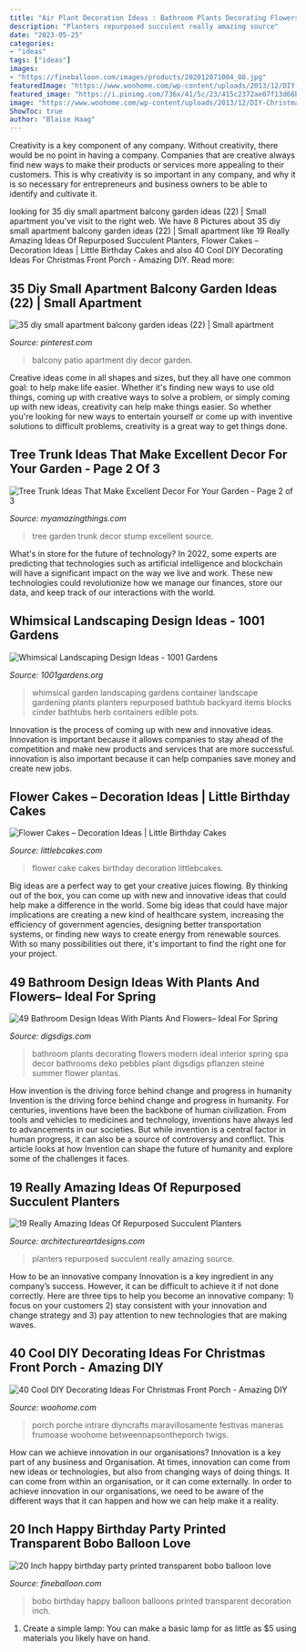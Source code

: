 ```yaml
---
title: "Air Plant Decoration Ideas : Bathroom Plants Decorating Flowers Modern Ideal Interior Spring Spa Decor Bathrooms Deko Pebbles Plant Digsdigs Pflanzen Steine Summer Flower Plantas"
description: "Planters repurposed succulent really amazing source"
date: "2023-05-25"
categories:
- "ideas"
tags: ["ideas"]
images:
- "https://fineballoon.com/images/products/202012071004_08.jpg"
featuredImage: "https://www.woohome.com/wp-content/uploads/2013/12/DIY-Christmas-Porch-Ideas-32.jpg"
featured_image: "https://i.pinimg.com/736x/41/5c/23/415c2372ae07f13d66b04524109f43ce.jpg"
image: "https://www.woohome.com/wp-content/uploads/2013/12/DIY-Christmas-Porch-Ideas-32.jpg"
ShowToc: true
author: "Blaise Haag"
---
```



Creativity is a key component of any company. Without creativity, there would be no point in having a company. Companies that are creative always find new ways to make their products or services more appealing to their customers. This is why creativity is so important in any company, and why it is so necessary for entrepreneurs and business owners to be able to identify and cultivate it.

	

		
looking for 35 diy small apartment balcony garden ideas (22) | Small apartment you've visit to the right web. We have 8 Pictures about 35 diy small apartment balcony garden ideas (22) | Small apartment like 19 Really Amazing Ideas Of Repurposed Succulent Planters, Flower Cakes – Decoration Ideas | Little Birthday Cakes and also 40 Cool DIY Decorating Ideas For Christmas Front Porch - Amazing DIY. Read more:
		
    
## 35 Diy Small Apartment Balcony Garden Ideas (22) | Small Apartment

<img loading=lazy src="https://i.pinimg.com/736x/41/5c/23/415c2372ae07f13d66b04524109f43ce.jpg" onerror="this.onerror=null;this.src='https://tse2.mm.bing.net/th?id=OIP.HmFLIM_BOR0Vvm_pqjArpQHaJ3&amp;pid=15.1';" alt="35 diy small apartment balcony garden ideas (22) | Small apartment">

_Source: pinterest.com_

>balcony patio apartment diy decor garden. 

	

Creative ideas come in all shapes and sizes, but they all have one common goal: to help make life easier. Whether it's finding new ways to use old things, coming up with creative ways to solve a problem, or simply coming up with new ideas, creativity can help make things easier. So whether you're looking for new ways to entertain yourself or come up with inventive solutions to difficult problems, creativity is a great way to get things done.

    
## Tree Trunk Ideas That Make Excellent Decor For Your Garden - Page 2 Of 3

<img loading=lazy src="http://myamazingthings.com/wp-content/uploads/2017/08/tree-stump-ideas-12.jpg" onerror="this.onerror=null;this.src='https://tse3.mm.bing.net/th?id=OIP.TucIk3LJ-UGQmZ5tR0-zUQHaJ4&amp;pid=15.1';" alt="Tree Trunk Ideas That Make Excellent Decor For Your Garden - Page 2 of 3">

_Source: myamazingthings.com_

>tree garden trunk decor stump excellent source. 

	

What's in store for the future of technology?
In 2022, some experts are predicting that technologies such as artificial intelligence and blockchain will have a significant impact on the way we live and work. These new technologies could revolutionize how we manage our finances, store our data, and keep track of our interactions with the world.

    
## Whimsical Landscaping Design Ideas - 1001 Gardens

<img loading=lazy src="https://www.1001gardens.org/wp-content/uploads/2014/08/whimsical2.jpg" onerror="this.onerror=null;this.src='https://tse1.mm.bing.net/th?id=OIP.TFdEJ0368r5dBmQCdnwkAQHaJ3&amp;pid=15.1';" alt="Whimsical Landscaping Design Ideas - 1001 Gardens">

_Source: 1001gardens.org_

>whimsical garden landscaping gardens container landscape gardening plants planters repurposed bathtub backyard items blocks cinder bathtubs herb containers edible pots. 

	

Innovation is the process of coming up with new and innovative ideas. Innovation is important because it allows companies to stay ahead of the competition and make new products and services that are more successful. innovation is also important because it can help companies save money and create new jobs.

    
## Flower Cakes – Decoration Ideas | Little Birthday Cakes

<img loading=lazy src="http://www.littlebcakes.com/wp-content/uploads/2013/08/Flower-Cake-Ideas.jpg" onerror="this.onerror=null;this.src='https://tse2.mm.bing.net/th?id=OIP.j1IrmQly9Zuyi_N8rpt4pAHaLG&amp;pid=15.1';" alt="Flower Cakes – Decoration Ideas | Little Birthday Cakes">

_Source: littlebcakes.com_

>flower cake cakes birthday decoration littlebcakes. 

	

Big ideas are a perfect way to get your creative juices flowing. By thinking out of the box, you can come up with new and innovative ideas that could help make a difference in the world. Some big ideas that could have major implications are creating a new kind of healthcare system, increasing the efficiency of government agencies, designing better transportation systems, or finding new ways to create energy from renewable sources. With so many possibilities out there, it's important to find the right one for your project.

    
## 49 Bathroom Design Ideas With Plants And Flowers– Ideal For Spring

<img loading=lazy src="http://www.digsdigs.com/photos/bathroom-design-ideas-with-plants-and-flowers-ideal-for-spring-36.jpg" onerror="this.onerror=null;this.src='https://tse3.mm.bing.net/th?id=OIP.6zrHCL42wLEVvgqF0KedRgAAAA&amp;pid=15.1';" alt="49 Bathroom Design Ideas With Plants And Flowers– Ideal For Spring">

_Source: digsdigs.com_

>bathroom plants decorating flowers modern ideal interior spring spa decor bathrooms deko pebbles plant digsdigs pflanzen steine summer flower plantas. 

	

How invention is the driving force behind change and progress in humanity
Invention is the driving force behind change and progress in humanity. For centuries, inventions have been the backbone of human civilization. From tools and vehicles to medicines and technology, inventions have always led to advancements in our societies. But while invention is a central factor in human progress, it can also be a source of controversy and conflict. This article looks at how Invention can shape the future of humanity and explore some of the challenges it faces.

    
## 19 Really Amazing Ideas Of Repurposed Succulent Planters

<img loading=lazy src="https://www.architectureartdesigns.com/wp-content/uploads/2016/07/12-44.jpg" onerror="this.onerror=null;this.src='https://tse1.mm.bing.net/th?id=OIP.1lBaEIHqxjEiFvrQZuQTeQHaLI&amp;pid=15.1';" alt="19 Really Amazing Ideas Of Repurposed Succulent Planters">

_Source: architectureartdesigns.com_

>planters repurposed succulent really amazing source. 

	

How to be an innovative company
Innovation is a key ingredient in any company’s success. However, it can be difficult to achieve it if not done correctly. Here are three tips to help you become an innovative company: 1) focus on your customers 2) stay consistent with your innovation and change strategy and 3) pay attention to new technologies that are making waves.

    
## 40 Cool DIY Decorating Ideas For Christmas Front Porch - Amazing DIY

<img loading=lazy src="https://www.woohome.com/wp-content/uploads/2013/12/DIY-Christmas-Porch-Ideas-32.jpg" onerror="this.onerror=null;this.src='https://tse3.mm.bing.net/th?id=OIP.ACD-9L_XuY4dS6xDYKWw2gHaLL&amp;pid=15.1';" alt="40 Cool DIY Decorating Ideas For Christmas Front Porch - Amazing DIY">

_Source: woohome.com_

>porch porche intrare diyncrafts maravillosamente festivas maneras frumoase woohome betweennapsontheporch twigs. 

	

How can we achieve innovation in our organisations?
Innovation is a key part of any business and Organisation. At times, innovation can come from new ideas or technologies, but also from changing ways of doing things. It can come from within an organisation, or it can come externally. In order to achieve innovation in our organisations, we need to be aware of the different ways that it can happen and how we can help make it a reality.

    
## 20 Inch Happy Birthday Party Printed Transparent Bobo Balloon Love

<img loading=lazy src="https://fineballoon.com/images/products/202012071004_08.jpg" onerror="this.onerror=null;this.src='https://tse3.mm.bing.net/th?id=OIP.tSyUGvWJOU364-11hDTn4gHaHa&amp;pid=15.1';" alt="20 Inch happy birthday party printed transparent bobo balloon love">

_Source: fineballoon.com_

>bobo birthday happy balloon balloons printed transparent decoration inch. 

	

1. Create a simple lamp: You can make a basic lamp for as little as $5 using materials you likely have on hand.

